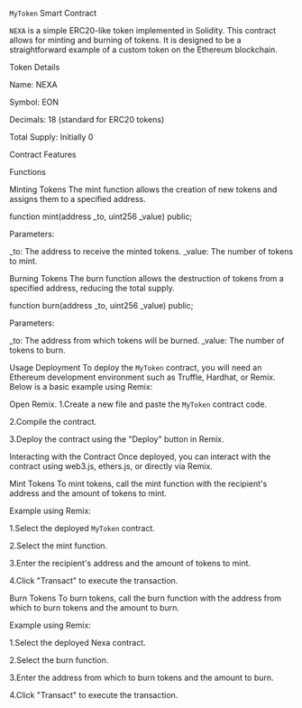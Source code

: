 `MyToken` Smart Contract

`NEXA`  is a simple ERC20-like token implemented in Solidity. This contract allows for minting and burning of tokens. It is designed to be a straightforward example of a custom token on the Ethereum blockchain.

Token Details

Name: NEXA

Symbol: EON

Decimals: 18 (standard for ERC20 tokens)

Total Supply: Initially 0

Contract Features

Functions

Minting Tokens The mint function allows the creation of new tokens and assigns them to a specified address.

function mint(address _to, uint256 _value) public;

Parameters:

_to: The address to receive the minted tokens. _value: The number of tokens to mint.

Burning Tokens The burn function allows the destruction of tokens from a specified address, reducing the total supply.

function burn(address _to, uint256 _value) public;

Parameters:

_to: The address from which tokens will be burned. _value: The number of tokens to burn.

Usage Deployment To deploy the `MyToken` contract, you will need an Ethereum development environment such as Truffle, Hardhat, or Remix. Below is a basic example using Remix:

Open Remix. 1.Create a new file and paste the `MyToken` contract code.

2.Compile the contract.

3.Deploy the contract using the "Deploy" button in Remix.

Interacting with the Contract Once deployed, you can interact with the contract using web3.js, ethers.js, or directly via Remix.

Mint Tokens To mint tokens, call the mint function with the recipient's address and the amount of tokens to mint.

Example using Remix:

1.Select the deployed `MyToken` contract.

2.Select the mint function.

3.Enter the recipient's address and the amount of tokens to mint.

4.Click "Transact" to execute the transaction.

Burn Tokens To burn tokens, call the burn function with the address from which to burn tokens and the amount to burn.

Example using Remix:

1.Select the deployed Nexa contract.

2.Select the burn function.

3.Enter the address from which to burn tokens and the amount to burn.

4.Click "Transact" to execute the transaction.



